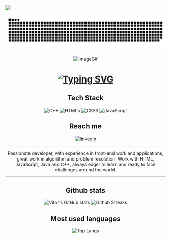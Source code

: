 <!-- Improved compatibility of back to top link: See: https://github.com/othneildrew/Best-README-Template/pull/73 -->
<a name="readme-top"></a>



<!--
***Tirei como base um template de um projeto de outro github
***https://github.com/othneildrew/Best-README-Template/blob/master/README.md?plain=1
***Alem de usar como exemplo alguns readme profiles: 
**https://github.com/bistcuite/bistcuite/blob/main/README.md
**https://github.com/anuraghazra/github-readme-stats
***
-->


<!-- PROJECT SHIELDS -->
<!--
*** I'm using markdown "reference style" links for readability.
*** Reference links are enclosed in brackets [ ] instead of parentheses ( ).
*** See the bottom of this document for the declaration of the reference variables
*** for contributors-url, forks-url, etc. This is an optional, concise syntax you may use.
*** https://www.markdownguide.org/basic-syntax/#reference-style-links
-->
![][views]
<div align="center">

  ![Snake animation](https://github.com/Sung-99/Sung-99/blob/output/github-contribution-grid-snake.svg)
  
   ![ImageGif]

  # [![Typing SVG][Apresentation]][source]


  ##  Tech Stack
  ![C++][c++Shield]
  ![HTML5][html-shield] 
  ![CSS3][css-shield]
  ![JavaScript][JavaScript-shield]
  
  ##  Reach me
  [![linkedin][linkedin-shield]][linkedin-url]
  <hr>
  

 
   <p style="text-align:center">
      Passionate developer, with experience in front-end work and applications, great work in algorithm and problem                          resolution. Work with HTML, JavaScript, Java and C++, always eager to learn and ready to face challenges around the world.
   </p>
  
  <hr>  
</div>

<div align="center">
  
  ##  Github stats
  
  ![Vitor's GitHub stats][Vitor-stats-vercel]
  ![Github Streaks][Streak-stats]

  ## Most used languages
  
  ![Top Langs][top-langu-vercel]

</div>

<!--
**Sung-99/Sung-99** is a ✨ _special_ ✨ repository because its `README.md` (this file) appears on your GitHub profile.

Here are some ideas to get you started:

- 🔭 I’m currently working on ...
- 🌱 I’m currently learning ...
- 👯 I’m looking to collaborate on ...
- 🤔 I’m looking for help with ...
- 💬 Ask me about ...
- 📫 How to reach me: ...
- 😄 Pronouns: ...
- ⚡ Fun fact: ...
-->

<!--
***All links on shields or images

-->


[views]:https://komarev.com/ghpvc/?username=Sung-99&style=flat-square&abbreviated=true
[source]:https://git.io/typing-svg
[Apresentation]:https://readme-typing-svg.demolab.com?font=Fira+Code&weight=800&size=25&pause=3000&color=001AF7&random=false&width=435&lines=Hi+there%2C+%F0%9F%91%8B+i'm+Vitor
[ImageGif]:https://media.giphy.com/media/v1.Y2lkPTc5MGI3NjExd2FwcXIybm0zOHJnejBxdWh3Ymg1OGR6ZHdjMWxhMXhmNGNxc2lqNSZlcD12MV9pbnRlcm5hbF9naWZfYnlfaWQmY3Q9Zw/2IudUHdI075HL02Pkk/giphy.gif
[linkedin-shield]: https://img.shields.io/badge/-brightgreen?style=for-the-badge&logo=linkedin&logoColor=white&label=LinkedIn&labelColor=blue&color=blue
[linkedin-url]: https://www.linkedin.com/in/vitor-hugo99/
[c++Shield]:https://img.shields.io/badge/c++-%2300599C.svg?style=for-the-badge&logo=c%2B%2B&logoColor=white
[html-shield]:https://img.shields.io/badge/html5-%23E34F26.svg?style=for-the-badge&logo=html5&logoColor=white
[css-shield]:https://img.shields.io/badge/css3-%231572B6.svg?style=for-the-badge&logo=css3&logoColor=white
[JavaScript-shield]:https://img.shields.io/badge/javascript-%23323330.svg?style=for-the-badge&logo=javascript&logoColor=%23F7DF1E
[Vitor-stats-vercel]:https://github-readme-stats.vercel.app/api?username=Sung-99&show_icons=true&theme=radical
[Streak-stats]:https://github-readme-streak-stats.herokuapp.com/?user=Sung-99&theme=radical
[top-langu-vercel]:https://github-readme-stats.vercel.app/api/top-langs/?username=Sung-99&layout=compact&theme=radical
